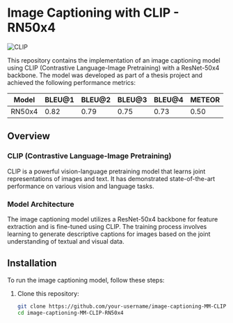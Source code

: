 # Image Captioning with CLIP - RN50x4

![CLIP](link-to-your-repository-image)

This repository contains the implementation of an image captioning model using CLIP (Contrastive Language-Image Pretraining) with a ResNet-50x4 backbone. The model was developed as part of a thesis project and achieved the following performance metrics:

| Model  | BLEU@1 | BLEU@2 | BLEU@3 | BLEU@4 | METEOR |
|--------|--------|--------|--------|--------|--------|
| RN50x4 | 0.82   | 0.79   | 0.75   | 0.73   | 0.50   |

## Overview

### CLIP (Contrastive Language-Image Pretraining)

CLIP is a powerful vision-language pretraining model that learns joint representations of images and text. It has demonstrated state-of-the-art performance on various vision and language tasks.

### Model Architecture

The image captioning model utilizes a ResNet-50x4 backbone for feature extraction and is fine-tuned using CLIP. The training process involves learning to generate descriptive captions for images based on the joint understanding of textual and visual data.

## Installation

To run the image captioning model, follow these steps:

1. Clone this repository:

   ```bash
   git clone https://github.com/your-username/image-captioning-MM-CLIP-RN50x4.git
   cd image-captioning-MM-CLIP-RN50x4
